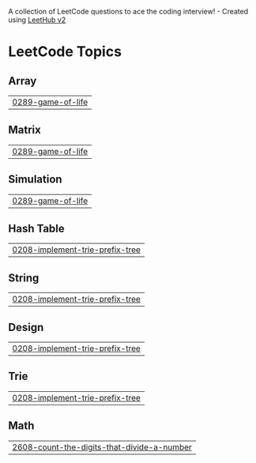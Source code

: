 A collection of LeetCode questions to ace the coding interview! - Created using [LeetHub v2](https://github.com/arunbhardwaj/LeetHub-2.0)
<!---LeetCode Topics Start-->
# LeetCode Topics
## Array
|  |
| ------- |
| [0289-game-of-life](https://github.com/piyush-qumar/datastructalgo/tree/master/0289-game-of-life) |
## Matrix
|  |
| ------- |
| [0289-game-of-life](https://github.com/piyush-qumar/datastructalgo/tree/master/0289-game-of-life) |
## Simulation
|  |
| ------- |
| [0289-game-of-life](https://github.com/piyush-qumar/datastructalgo/tree/master/0289-game-of-life) |
## Hash Table
|  |
| ------- |
| [0208-implement-trie-prefix-tree](https://github.com/piyush-qumar/datastructalgo/tree/master/0208-implement-trie-prefix-tree) |
## String
|  |
| ------- |
| [0208-implement-trie-prefix-tree](https://github.com/piyush-qumar/datastructalgo/tree/master/0208-implement-trie-prefix-tree) |
## Design
|  |
| ------- |
| [0208-implement-trie-prefix-tree](https://github.com/piyush-qumar/datastructalgo/tree/master/0208-implement-trie-prefix-tree) |
## Trie
|  |
| ------- |
| [0208-implement-trie-prefix-tree](https://github.com/piyush-qumar/datastructalgo/tree/master/0208-implement-trie-prefix-tree) |
## Math
|  |
| ------- |
| [2608-count-the-digits-that-divide-a-number](https://github.com/piyush-qumar/datastructalgo/tree/master/2608-count-the-digits-that-divide-a-number) |
<!---LeetCode Topics End-->